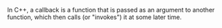 In C++, a callback is a function that is passed as an argument to another function, which then calls (or "invokes") it at some later time. 

